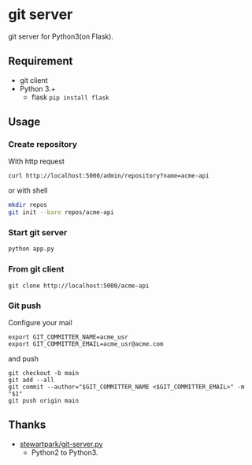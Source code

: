 # git server

git server for Python3(on Flask).

## Requirement
- git client
- Python 3.+
    - flask `pip install flask`

## Usage


### Create repository

With http request

```
curl http://localhost:5000/admin/repository?name=acme-api
```

or with shell

```sh
mkdir repos
git init --bare repos/acme-api
```

### Start git server

```sh
python app.py
```

### From git client

```
git clone http://localhost:5000/acme-api
```

### Git push

Configure your mail

```
export GIT_COMMITTER_NAME=acme_usr
export GIT_COMMITTER_EMAIL=acme_usr@acme.com
```

and  push

```
git checkout -b main
git add --all
git commit --author="$GIT_COMMITTER_NAME <$GIT_COMMITTER_EMAIL>" -m "$1"
git push origin main
```

## Thanks
- [stewartpark/git-server.py](https://gist.github.com/stewartpark/1b079dc0481c6213def9)
    - Python2 to Python3.

